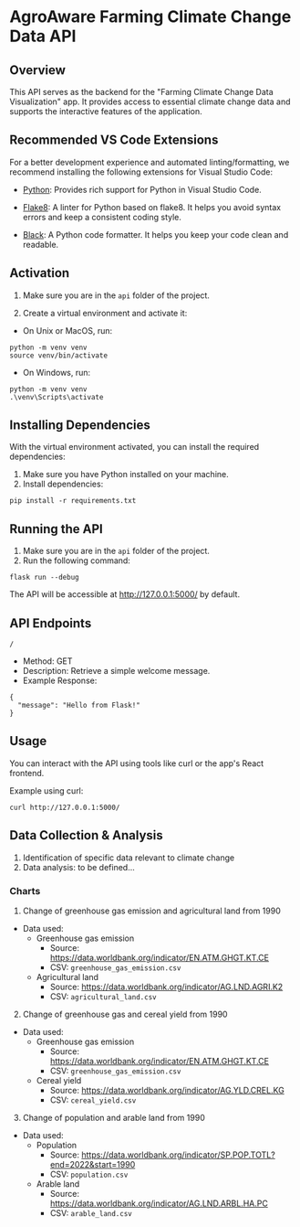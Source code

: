 # AgroAware Farming Climate Change Data API

## Overview

This API serves as the backend for the "Farming Climate Change Data Visualization" app. It provides access to essential climate change data and supports the interactive features of the application.

## Recommended VS Code Extensions

For a better development experience and automated linting/formatting, we recommend installing the following extensions for Visual Studio Code:

- [Python](https://marketplace.visualstudio.com/items?itemName=ms-python.python): Provides rich support for Python in Visual Studio Code.

- [Flake8](https://marketplace.visualstudio.com/items?itemName=me-dutour-mathieu.vscode-flake8): A linter for Python based on flake8. It helps you avoid syntax errors and keep a consistent coding style.

- [Black](https://marketplace.visualstudio.com/items?itemName=ms-python.vscode-pylance): A Python code formatter. It helps you keep your code clean and readable.

## Activation

1. Make sure you are in the `api` folder of the project.

2. Create a virtual environment and activate it:

- On Unix or MacOS, run:

```
python -m venv venv
source venv/bin/activate
```

- On Windows, run:

```
python -m venv venv
.\venv\Scripts\activate
```

## Installing Dependencies

With the virtual environment activated, you can install the required dependencies:

1. Make sure you have Python installed on your machine.
2. Install dependencies:

```
pip install -r requirements.txt
```

## Running the API

1. Make sure you are in the `api` folder of the project.
2. Run the following command:

```
flask run --debug
```

The API will be accessible at http://127.0.0.1:5000/ by default.

## API Endpoints

`/`

- Method: GET
- Description: Retrieve a simple welcome message.
- Example Response:

```
{
  "message": "Hello from Flask!"
}
```

## Usage

You can interact with the API using tools like curl or the app's React frontend.

Example using curl:

```
curl http://127.0.0.1:5000/
```

## Data Collection & Analysis

1. Identification of specific data relevant to climate change
2. Data analysis: to be defined...

### Charts

1. Change of greenhouse gas emission and agricultural land from 1990
* Data used: 
  * Greenhouse gas emission
    * Source: https://data.worldbank.org/indicator/EN.ATM.GHGT.KT.CE
    * CSV: `greenhouse_gas_emission.csv`
  * Agricultural land
    * Source: https://data.worldbank.org/indicator/AG.LND.AGRI.K2
    * CSV: `agricultural_land.csv`
  
2. Change of greenhouse gas and cereal yield from 1990 
* Data used: 
  * Greenhouse gas emission
    * Source: https://data.worldbank.org/indicator/EN.ATM.GHGT.KT.CE
    * CSV: `greenhouse_gas_emission.csv`
  * Cereal yield
    * Source: https://data.worldbank.org/indicator/AG.YLD.CREL.KG
    * CSV: `cereal_yield.csv`

3. Change of population and arable land from 1990
* Data used: 
  * Population
    * Source: https://data.worldbank.org/indicator/SP.POP.TOTL?end=2022&start=1990
    * CSV: `population.csv`
  * Arable land
    * Source: https://data.worldbank.org/indicator/AG.LND.ARBL.HA.PC
    * CSV: `arable_land.csv`
